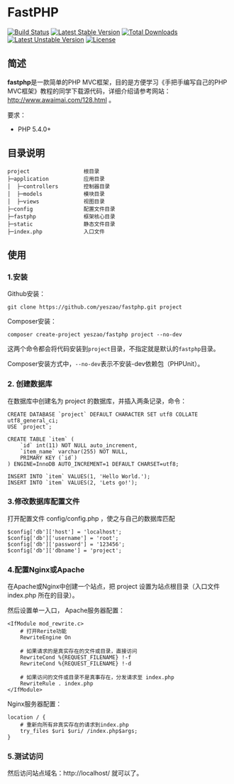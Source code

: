 # FastPHP

[![Build Status](https://travis-ci.org/yeszao/fastphp.svg?branch=master)](https://travis-ci.org/yeszao/fastphp)
[![Latest Stable Version](https://poser.pugx.org/yeszao/fastphp/v/stable)](https://packagist.org/packages/yeszao/fastphp)
[![Total Downloads](https://poser.pugx.org/yeszao/fastphp/downloads)](https://packagist.org/packages/yeszao/fastphp)
[![Latest Unstable Version](https://poser.pugx.org/yeszao/fastphp/v/unstable)](https://packagist.org/packages/yeszao/fastphp)
[![License](https://poser.pugx.org/yeszao/fastphp/license)](https://packagist.org/packages/yeszao/fastphp)

## 简述

**fastphp**是一款简单的PHP MVC框架，目的是方便学习《手把手编写自己的PHP MVC框架》教程的同学下载源代码，详细介绍请参考网站：http://www.awaimai.com/128.html 。

要求：

* PHP 5.4.0+

## 目录说明

```
project                 根目录
├─application           应用目录
│  ├─controllers        控制器目录
│  ├─models             模块目录
│  ├─views              视图目录
├─config                配置文件目录
├─fastphp               框架核心目录
├─static                静态文件目录
├─index.php             入口文件
```

## 使用

### 1.安装
Github安装：
```
git clone https://github.com/yeszao/fastphp.git project
```
Composer安装：
```
composer create-project yeszao/fastphp project --no-dev
```
这两个命令都会将代码安装到`project`目录，不指定就是默认的`fastphp`目录。

Composer安装方式中，`--no-dev`表示不安装-dev依赖包（PHPUnit）。

### 2. 创建数据库

在数据库中创建名为 project 的数据库，并插入两条记录，命令：

```
CREATE DATABASE `project` DEFAULT CHARACTER SET utf8 COLLATE utf8_general_ci;
USE `project`;

CREATE TABLE `item` (
    `id` int(11) NOT NULL auto_increment,
    `item_name` varchar(255) NOT NULL,
    PRIMARY KEY (`id`)
) ENGINE=InnoDB AUTO_INCREMENT=1 DEFAULT CHARSET=utf8;
 
INSERT INTO `item` VALUES(1, 'Hello World.');
INSERT INTO `item` VALUES(2, 'Lets go!');
```

### 3.修改数据库配置文件

打开配置文件 config/config.php ，使之与自己的数据库匹配

```
$config['db']['host'] = 'localhost';
$config['db']['username'] = 'root';
$config['db']['password'] = '123456';
$config['db']['dbname'] = 'project';
```

### 4.配置Nginx或Apache
在Apache或Nginx中创建一个站点，把 project 设置为站点根目录（入口文件 index.php 所在的目录）。

然后设置单一入口， Apache服务器配置：
```
<IfModule mod_rewrite.c>
    # 打开Rerite功能
    RewriteEngine On

    # 如果请求的是真实存在的文件或目录，直接访问
    RewriteCond %{REQUEST_FILENAME} !-f
    RewriteCond %{REQUEST_FILENAME} !-d

    # 如果访问的文件或目录不是真事存在，分发请求至 index.php
    RewriteRule . index.php
</IfModule>
```
Nginx服务器配置：
```
location / {
    # 重新向所有非真实存在的请求到index.php
    try_files $uri $uri/ /index.php$args;
}
```

### 5.测试访问

然后访问站点域名：http://localhost/ 就可以了。
